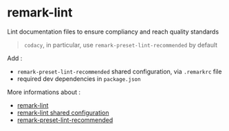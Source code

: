 # remark-lint

Lint documentation files to ensure compliancy and reach quality standards
> `codacy`, in particular, use `remark-preset-lint-recommended` by default

Add :
*   `remark-preset-lint-recommended` shared configuration, via `.remarkrc` file
*   required dev dependencies in `package.json`

More informations about :
*   [remark-lint](https://github.com/remarkjs/remark-lint)
*   [remark-lint shared configuration](https://github.com/remarkjs/remark-lint#list-of-presets)
*   [remark-preset-lint-recommended](https://github.com/remarkjs/remark-lint/tree/master/packages/remark-preset-lint-recommended)
